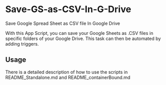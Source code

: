 # Save-GS-as-CSV-In-G-Drive
Save Google Spread Sheet as CSV file In Google Drive

With this App Script, you can save your Google Sheets as .CSV files in specific folders of your Google Drive.
This task can then be automated by adding triggers.

## Usage
There is a detailed description of how to use the scripts in README_Standalone.md and README_containerBound.md

